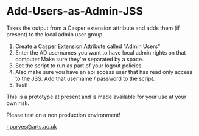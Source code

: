 Add-Users-as-Admin-JSS
======================

Takes the output from a Casper extension attribute and adds them (if present) to the local admin user group.

1) Create a Casper Extension Attribute called "Admin Users"
2) Enter the AD usernames you want to have local admin rights on that computer
   Make sure they're separated by a space.
3) Set the script to run as part of your logout policies.
4) Also make sure you have an api access user that has read only access to the JSS.
   Add that username / password to the script.
5) Test!

This is a prototype at present and is made available for your use at your own risk.

Please test on a non production environment!

r.purves@arts.ac.uk
